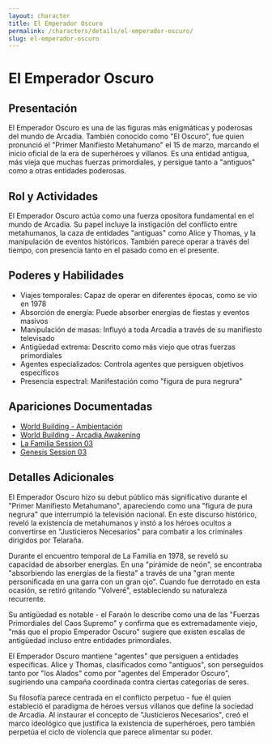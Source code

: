 ```yaml
---
layout: character
title: El Emperador Oscuro
permalink: /characters/details/el-emperador-oscuro/
slug: el-emperador-oscuro
---
```


# El Emperador Oscuro

## Presentación
El Emperador Oscuro es una de las figuras más enigmáticas y poderosas del mundo de Arcadia. También conocido como "El Oscuro", fue quien pronunció el "Primer Manifiesto Metahumano" el 15 de marzo, marcando el inicio oficial de la era de superhéroes y villanos. Es una entidad antigua, más vieja que muchas fuerzas primordiales, y persigue tanto a "antiguos" como a otras entidades poderosas.

## Rol y Actividades
El Emperador Oscuro actúa como una fuerza opositora fundamental en el mundo de Arcadia. Su papel incluye la instigación del conflicto entre metahumanos, la caza de entidades "antiguas" como Alice y Thomas, y la manipulación de eventos históricos. También parece operar a través del tiempo, con presencia tanto en el pasado como en el presente.

## Poderes y Habilidades
- Viajes temporales: Capaz de operar en diferentes épocas, como se vio en 1978
- Absorción de energía: Puede absorber energías de fiestas y eventos masivos
- Manipulación de masas: Influyó a toda Arcadia a través de su manifiesto televisado
- Antigüedad extrema: Descrito como más viejo que otras fuerzas primordiales
- Agentes especializados: Controla agentes que persiguen objetivos específicos
- Presencia espectral: Manifestación como "figura de pura negrura"

## Apariciones Documentadas
- [World Building - Ambientación](../../world-building/ambientacion.md)
- [World Building - Arcadia Awakening](../../world-building/history/03-arcadia-awakening.md)
- [La Familia Session 03](../../campaigns/la-familia/session-03.md)
- [Genesis Session 03](../../campaigns/genesis/session-03.md)

## Detalles Adicionales
El Emperador Oscuro hizo su debut público más significativo durante el "Primer Manifiesto Metahumano", apareciendo como una "figura de pura negrura" que interrumpió la televisión nacional. En este discurso histórico, reveló la existencia de metahumanos y instó a los héroes ocultos a convertirse en "Justicieros Necesarios" para combatir a los criminales dirigidos por Telaraña.

Durante el encuentro temporal de La Familia en 1978, se reveló su capacidad de absorber energías. En una "pirámide de neón", se encontraba "absorbiendo las energías de la fiesta" a través de una "gran mente personificada en una garra con un gran ojo". Cuando fue derrotado en esta ocasión, se retiró gritando "Volveré", estableciendo su naturaleza recurrente.

Su antigüedad es notable - el Faraón lo describe como una de las "Fuerzas Primordiales del Caos Supremo" y confirma que es extremadamente viejo, "más que el propio Emperador Oscuro" sugiere que existen escalas de antigüedad incluso entre entidades primordiales.

El Emperador Oscuro mantiene "agentes" que persiguen a entidades específicas. Alice y Thomas, clasificados como "antiguos", son perseguidos tanto por "los Alados" como por "agentes del Emperador Oscuro", sugiriendo una campaña coordinada contra ciertas categorías de seres.

Su filosofía parece centrada en el conflicto perpetuo - fue él quien estableció el paradigma de héroes versus villanos que define la sociedad de Arcadia. Al instaurar el concepto de "Justicieros Necesarios", creó el marco ideológico que justifica la existencia de superhéroes, pero también perpetúa el ciclo de violencia que parece alimentar su poder.